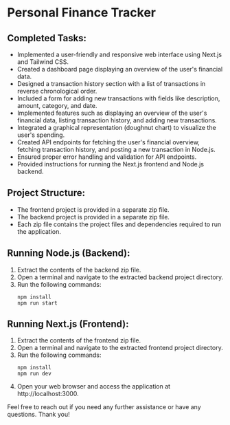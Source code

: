 # Personal Finance Tracker 

## Completed Tasks:
- Implemented a user-friendly and responsive web interface using Next.js and Tailwind CSS.
- Created a dashboard page displaying an overview of the user's financial data.
- Designed a transaction history section with a list of transactions in reverse chronological order.
- Included a form for adding new transactions with fields like description, amount, category, and date.
- Implemented features such as displaying an overview of the user's financial data, listing transaction history, and adding new transactions.
- Integrated a graphical representation (doughnut chart) to visualize the user's spending.
- Created API endpoints for fetching the user's financial overview, fetching transaction history, and posting a new transaction in Node.js.
- Ensured proper error handling and validation for API endpoints.
- Provided instructions for running the Next.js frontend and Node.js backend.

## Project Structure:
- The frontend project is provided in a separate zip file.
- The backend project is provided in a separate zip file.
- Each zip file contains the project files and dependencies required to run the application.

## Running Node.js (Backend):
1. Extract the contents of the backend zip file.
2. Open a terminal and navigate to the extracted backend project directory.
3. Run the following commands:
   ```
   npm install
   npm run start
   ```

## Running Next.js (Frontend):
1. Extract the contents of the frontend zip file.
2. Open a terminal and navigate to the extracted frontend project directory.
3. Run the following commands:
   ```
   npm install
   npm run dev
   ```
4. Open your web browser and access the application at http://localhost:3000.



Feel free to reach out if you need any further assistance or have any questions.
Thank you!

